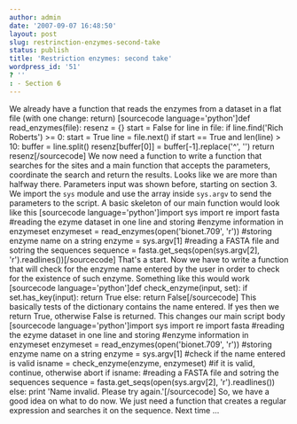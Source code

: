 ```yaml
---
author: admin
date: '2007-09-07 16:48:50'
layout: post
slug: restrinction-enzymes-second-take
status: publish
title: 'Restriction enzymes: second take'
wordpress_id: '51'
? ''
: - Section 6
---
```


We already have a function that reads the enzymes from a dataset in a
flat file (with one change: return) [sourcecode language='python']def
read\_enzymes(file): resenz = {} start = False for line in file: if
line.find('Rich Roberts') \>= 0: start = True line = file.next() if
start == True and len(line) \> 10:
buffer = line.split() resenz[buffer[0]] = buffer[-1].replace('\^', '')
return resenz[/sourcecode] We now need a function to write a function
that searches for the sites and a main function that accepts the
parameters, coordinate the search and return the results. Looks like we
are more than halfway there. Parameters input was shown before, starting
on section 3. We import the `sys` module and use the array inside
`sys.argv` to send the parameters to the script. A basic skeleton of our
main function would look like this [sourcecode language='python']import
sys import re import fasta \#reading the ezyme dataset in one line and
storing \#enzyme information in enzymeset enzymeset =
read\_enzymes(open('bionet.709', 'r')) \#storing enzyme name on a string
enzyme = sys.argv[1] \#reading a FASTA file and sotring the sequences
sequence = fasta.get\_seqs(open(sys.argv[2],
'r').readlines())[/sourcecode] That's a start. Now we have to write a
function that will check for the enzyme name entered by the user in
order to check for the existence of such enzyme. Something like this
would work [sourcecode language='python']def check\_enzyme(input, set):
if set.has\_key(input): return True else: return False[/sourcecode] This
basically tests of the dictionary contains the name entered. If yes then
we return True, otherwise False is returned. This changes our main
script body [sourcecode language='python']import sys import re import
fasta \#reading the ezyme dataset in one line and storing \#enzyme
information in enzymeset enzymeset = read\_enzymes(open('bionet.709',
'r')) \#storing enzyme name on a string enzyme = sys.argv[1] \#check if
the name entered is valid isname = check\_enzyme(enzyme, enzymeset) \#if
it is valid, continue, otherwise abort if isname: \#reading a FASTA file
and sotring the sequences sequence = fasta.get\_seqs(open(sys.argv[2],
'r').readlines())
else: print 'Name invalid. Please try again.'[/sourcecode] So, we have a
good idea on what to do now. We just need a function that creates a
regular expression and searches it on the sequence. Next time ...
